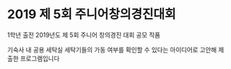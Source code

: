 # 2019 제 5회 주니어창의경진대회
 
1학년 출전 2019년도 제 5회 주니어 창의경진 대회 공모 작품

기숙사 내 공용 세탁실 세탁기들의 가동 여부를 확인할 수 있다는 아이디어로 고안해 제출한 프로그램입니다
